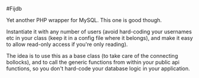 #Fijdb

Yet another PHP wrapper for MySQL. This one is good though.

Instantiate it with any number of users (avoid hard-coding your usernames etc in your class (keep it in a config file where it belongs), and make it easy to allow read-only access if you're only reading).

The idea is to use this as a base class (to take care of the connecting bollocks), and to call the generic functions from within your public api functions, so you don't hard-code your database logic in your application.
